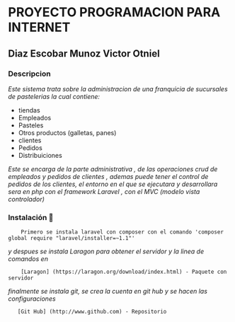 # PROYECTO PROGRAMACION PARA INTERNET

## Diaz Escobar Munoz Victor Otniel

### Descripcion 
_Este sistema trata sobre la administracion de una franquicia de sucursales de pastelerias la cual contiene:_

- tiendas
- Empleados
- Pasteles
- Otros productos (galletas, panes)
- clientes
- Pedidos
- Distribuiciones

_Este se encarga de la parte administrativa , de las operaciones crud de empleados y pedidos de clientes , ademas puede tener el control de pedidos de los clientes, el entorno en el que se ejecutara y desarrollara sera en php con el framework Laravel , con el MVC (modelo vista controlador)_

### Instalación 🔧
```
    Primero se instala laravel con composer con el comando 'composer global require "laravel/installer=~1.1"'
```
_y despues  se instala Laragon para obtener el servidor y la linea de comandos en_

```
    [Laragon] (https://laragon.org/download/index.html) - Paquete con servidor
```

_finalmente se instala git, se crea la cuenta en git hub y se hacen las configuraciones_

```
   [Git Hub] (http://www.github.com) - Repositorio
```
